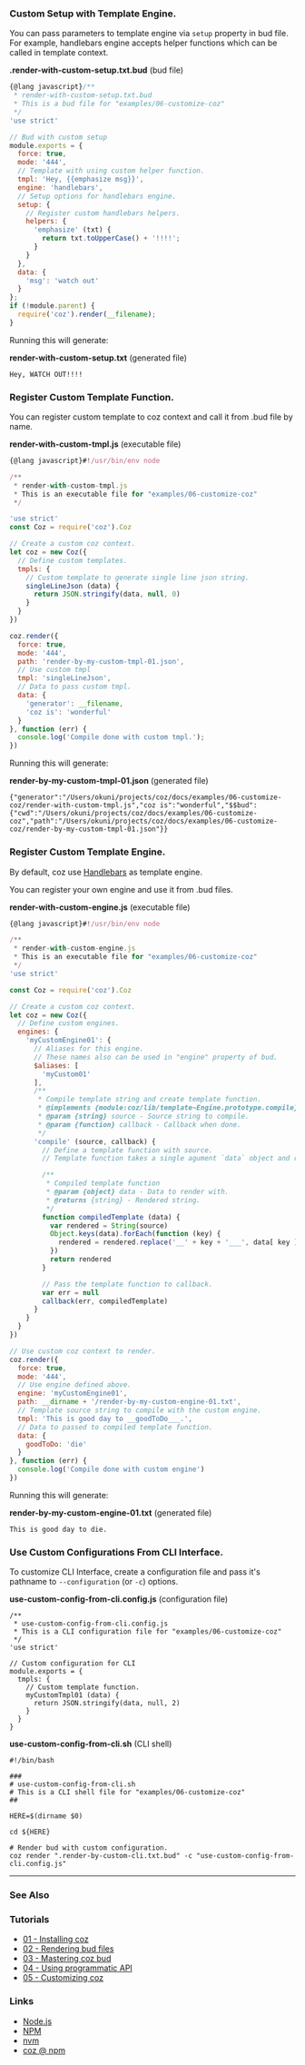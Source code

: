 <a name="custom-setup-template"></a>
### Custom Setup with Template Engine.

You can pass parameters to template engine via `setup` property in bud file.
For example, handlebars engine accepts helper functions which can be called in template context.


**.render-with-custom-setup.txt.bud** (bud file)
```javascript
{@lang javascript}/**
 * render-with-custom-setup.txt.bud
 * This is a bud file for "examples/06-customize-coz"
 */
'use strict'

// Bud with custom setup
module.exports = {
  force: true,
  mode: '444',
  // Template with using custom helper function.
  tmpl: 'Hey, {{emphasize msg}}',
  engine: 'handlebars',
  // Setup options for handlebars engine.
  setup: {
    // Register custom handlebars helpers.
    helpers: {
      'emphasize' (txt) {
        return txt.toUpperCase() + '!!!!';
      }
    }
  },
  data: {
    'msg': 'watch out'
  }
};
if (!module.parent) {
  require('coz').render(__filename);
}

```

Running this will generate:

**render-with-custom-setup.txt** (generated file)
```
Hey, WATCH OUT!!!!
```


<a name="register-custom-template"></a>
### Register Custom Template Function.

You can register custom template to coz context and call it from .bud file by name.

**render-with-custom-tmpl.js** (executable file)
```javascript
{@lang javascript}#!/usr/bin/env node

/**
 * render-with-custom-tmpl.js
 * This is an executable file for "examples/06-customize-coz"
 */

'use strict'
const Coz = require('coz').Coz

// Create a custom coz context.
let coz = new Coz({
  // Define custom templates.
  tmpls: {
    // Custom template to generate single line json string.
    singleLineJson (data) {
      return JSON.stringify(data, null, 0)
    }
  }
})

coz.render({
  force: true,
  mode: '444',
  path: 'render-by-my-custom-tmpl-01.json',
  // Use custom tmpl
  tmpl: 'singleLineJson',
  // Data to pass custom tmpl.
  data: {
    'generator': __filename,
    'coz is': 'wonderful'
  }
}, function (err) {
  console.log('Compile done with custom tmpl.');
})

```

Running this will generate:

**render-by-my-custom-tmpl-01.json** (generated file)
```
{"generator":"/Users/okuni/projects/coz/docs/examples/06-customize-coz/render-with-custom-tmpl.js","coz is":"wonderful","$$bud":{"cwd":"/Users/okuni/projects/coz/docs/examples/06-customize-coz","path":"/Users/okuni/projects/coz/docs/examples/06-customize-coz/render-by-my-custom-tmpl-01.json"}}
```

<a name="register-custom-template-engine"></a>
### Register Custom Template Engine.

By default, coz use [Handlebars](http://handlebarsjs.com/) as template engine.

You can register your own engine and use it from .bud files.


**render-with-custom-engine.js** (executable file)
```javascript
{@lang javascript}#!/usr/bin/env node

/**
 * render-with-custom-engine.js
 * This is an executable file for "examples/06-customize-coz"
 */
'use strict'

const Coz = require('coz').Coz

// Create a custom coz context.
let coz = new Coz({
  // Define custom engines.
  engines: {
    'myCustomEngine01': {
      // Aliases for this engine.
      // These names also can be used in "engine" property of bud.
      $aliases: [
        'myCustom01'
      ],
      /**
       * Compile template string and create template function.
       * @implements {module:coz/lib/template~Engine.prototype.compile}
       * @param {string} source - Source string to compile.
       * @param {function} callback - Callback when done.
       */
      'compile' (source, callback) {
        // Define a template function with source.
        // Template function takes a single agument `data` object and returns rendered string.

        /**
         * Compiled template function
         * @param {object} data - Data to render with.
         * @returns {string} - Rendered string.
         */
        function compiledTemplate (data) {
          var rendered = String(source)
          Object.keys(data).forEach(function (key) {
            rendered = rendered.replace('__' + key + '___', data[ key ])
          })
          return rendered
        }

        // Pass the template function to callback.
        var err = null
        callback(err, compiledTemplate)
      }
    }
  }
})

// Use custom coz context to render.
coz.render({
  force: true,
  mode: '444',
  // Use engine defined above.
  engine: 'myCustomEngine01',
  path: __dirname + '/render-by-my-custom-engine-01.txt',
  // Template source string to compile with the custom engine.
  tmpl: 'This is good day to __goodToDo___.',
  // Data to passed to compiled template function.
  data: {
    goodToDo: 'die'
  }
}, function (err) {
  console.log('Compile done with custom engine')
})

```

Running this will generate:

**render-by-my-custom-engine-01.txt** (generated file)
```
This is good day to die.
```

<a name="use-custom-config-from-cli"></a>
### Use Custom Configurations From CLI Interface.

To customize CLI Interface, create a configuration file and pass it's pathname to `--configuration` (or `-c`) options.

**use-custom-config-from-cli.config.js** (configuration file)
```
/**
 * use-custom-config-from-cli.config.js
 * This is a CLI configuration file for "examples/06-customize-coz"
 */
'use strict'

// Custom configuration for CLI
module.exports = {
  tmpls: {
    // Custom template function.
    myCustomTmpl01 (data) {
      return JSON.stringify(data, null, 2)
    }
  }
}

```

**use-custom-config-from-cli.sh** (CLI shell)
```
#!/bin/bash

###
# use-custom-config-from-cli.sh
# This is a CLI shell file for "examples/06-customize-coz"
##

HERE=$(dirname $0)

cd ${HERE}

# Render bud with custom configuration.
coz render ".render-by-custom-cli.txt.bud" -c "use-custom-config-from-cli.config.js"
```

___


### See Also

<!-- See also start -->



<!-- See also end -->

### Tutorials

<!-- Tutorials start -->

+ [01 - Installing coz][tutorial_01_installing_coz_url]
+ [02 - Rendering bud files][tutorial_02_rendering_bud_files_url]
+ [03 - Mastering coz bud][tutorial_03_mastering_coz_bud_url]
+ [04 - Using programmatic API][tutorial_04_using_programmatic_a_p_i_url]
+ [05 - Customizing coz][tutorial_05_customizing_coz_url]

<!-- Tutorials end -->

### Links

+ [Node.js][nodejs_url]
+ [NPM][npm_url]
+ [nvm][nvm_url]
+ [coz @ npm][my_npm_url]

<!-- URLs start -->

[nodejs_url]: http://nodejs.org/
[nodejs_download_url]: https://nodejs.org/download/
[npm_url]: https://www.npmjs.com/
[nvm_url]: https://github.com/creationix/nvm
[my_npm_url]: http://www.npmjs.org/package/coz
[my_apiguide_url]: http://okunishinishi.github.io/coz/apiguide/
[tutorial_01_installing_coz_url]: tutorial-01%20-%20Installing%20coz.html
[tutorial_02_rendering_bud_files_url]: tutorial-02%20-%20Rendering%20bud%20files.html
[tutorial_03_mastering_coz_bud_url]: tutorial-03%20-%20Mastering%20coz%20bud.html
[tutorial_04_using_programmatic_a_p_i_url]: tutorial-04%20-%20Using%20programmatic%20API.html
[tutorial_05_customizing_coz_url]: tutorial-05%20-%20Customizing%20coz.html

<!-- URLs end -->